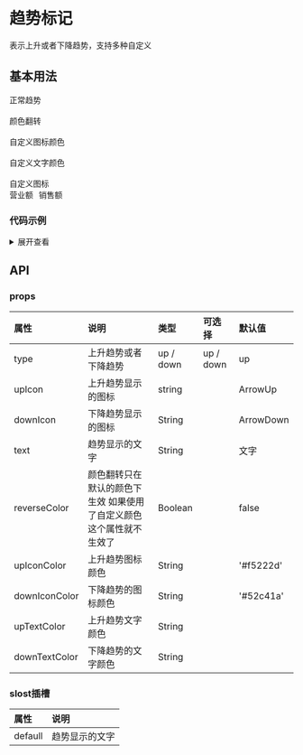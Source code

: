 # 趋势标记
<p>表示上升或者下降趋势，支持多种自定义</p>

 ## 基本用法 

  <div>
  <el-card>
    <el-divider>正常趋势</el-divider>
    <div class="flex">
      <div>
        <xc-trend text="营业额"></xc-trend>
      </div>
      <div>
        <xc-trend text="销售额" type="down"></xc-trend>
      </div>
    </div>
    <br />
    <el-divider>颜色翻转</el-divider>
    <div class="flex">
      <div><xc-trend text="销售额" reverseColor></xc-trend></div>
      <div><xc-trend text="营业额" type="down" reverseColor></xc-trend></div>
    </div>
    <br />
    <el-divider>自定义图标颜色</el-divider>
    <div class="flex">
      <div>
        <xc-trend text="营业额" upIconColor="blue"></xc-trend>
      </div>
      <div>
        <xc-trend text="销售额" type="down" downIconColor="#123456"></xc-trend>
      </div>
    </div>
    <br />
    <el-divider>自定义文字颜色</el-divider>
    <div class="flex">
      <div><xc-trend text="营业额" upTextColor="blue"></xc-trend></div>
      <div><xc-trend text="销售额" type="down" downTextColor="yellow"></xc-trend></div>
    </div>
    <br />
    <el-divider>自定义图标</el-divider>
    <div class="flex">
      <div><xc-trend upIcon="CaretTop">营业额</xc-trend></div>
      <div><xc-trend type="down" downIcon="CaretBottom">销售额</xc-trend></div>
    </div>
  </el-card>

  </div>

<style scoped>
.flex {
  display: flex;
}
.flex div {
    margin-right: 10px;
  }
</style>


### 代码示例

<details>
<summary>展开查看</summary>

  ``` html

   <div>
  <el-card>
    <el-divider>正常趋势</el-divider>
    <div class="flex">
      <div>
        <xc-trend text="营业额"></xc-trend>
      </div>
      <div>
        <xc-trend text="销售额" type="down"></xc-trend>
      </div>
    </div>
    <br />
    <el-divider>颜色翻转</el-divider>
    <div class="flex">
      <div><xc-trend text="销售额" reverseColor></xc-trend></div>
      <div><xc-trend text="营业额" type="down" reverseColor></xc-trend></div>
    </div>
    <br />
    <el-divider>自定义图标颜色</el-divider>
    <div class="flex">
      <div>
        <xc-trend text="营业额" upIconColor="blue"></xc-trend>
      </div>
      <div>
        <xc-trend text="销售额" type="down" downIconColor="#123456"></xc-trend>
      </div>
    </div>
    <br />
    <el-divider>自定义文字颜色</el-divider>
    <div class="flex">
      <div><xc-trend text="营业额" upTextColor="blue"></xc-trend></div>
      <div><xc-trend text="销售额" type="down" downTextColor="yellow"></xc-trend></div>
    </div>
    <br />
    <el-divider>自定义图标</el-divider>
    <div class="flex">
      <div><xc-trend upIcon="CaretTop">营业额</xc-trend></div>
      <div><xc-trend type="down" downIcon="CaretBottom">销售额</xc-trend></div>
    </div>
  </el-card>

  </div>

  ```
  <br/>

</details>

## API

### props

| 属性 | 说明 | 类型 | 可选择 | 默认值 |
| :-------------  | :-------------  | :------------- | :-------------  | :------------- |
| type |上升趋势或者下降趋势 | up / down | up / down | up |
| upIcon |上升趋势显示的图标 | string |  | ArrowUp |
| downIcon |下降趋势显示的图标 | String |  | ArrowDown |
| text |趋势显示的文字 | String | | 文字 |
| reverseColor |颜色翻转只在默认的颜色下生效 如果使用了自定义颜色 这个属性就不生效了 | Boolean | | false |
| upIconColor |上升趋势图标颜色 | String | | '#f5222d' |
| downIconColor |下降趋势的图标颜色 | String | | '#52c41a' |
| upTextColor |上升趋势文字颜色 | String | |  |
| downTextColor |下降趋势的文字颜色 | String | |  |

### slost插槽
| 属性 | 说明 |
| :-------------  | :-------------  |
| defaull |趋势显示的文字 |



